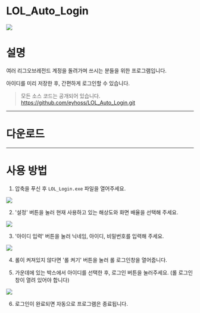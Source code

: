 # LOL_Auto_Login

![](https://images.velog.io/images/eyhoss/post/c8216fb4-c0f5-490b-96fb-baa29e273600/image.png)

# 설명

여러 리그오브레전드 계정을 돌려가며 쓰시는 분들을 위한 프로그램입니다.

아이디를 미리 저장한 후, 간편하게 로그인할 수 있습니다.

>모든 소스 코드는 공개되어 있습니다. 
https://github.com/eyhoss/LOL_Auto_Login.git

---

# 다운로드

---
# 사용 방법


1. 압축을 푸신 후 `LOL_Login.exe` 파일을 열어주세요.

![](https://images.velog.io/images/eyhoss/post/f02709df-8a9a-4d2b-9117-345bd644826b/image.png)


2. '설정' 버튼을 눌러 현재 사용하고 있는 해상도와 화면 배율을 선택해 주세요.

![](https://images.velog.io/images/eyhoss/post/590093a2-5f7f-4c9a-9a0b-47d8dd1adc6e/image.png)


3. '아이디 입력' 버튼을 눌러 닉네임, 아이디, 비밀번호를 입력해 주세요.

![](https://images.velog.io/images/eyhoss/post/e5538ffd-5f66-4da3-91f8-ddb639e2f099/image.png)

4. 롤이 켜져있지 않다면 '롤 켜기' 버튼을 눌러 롤 로그인창을 열어줍니다.

5. 가운데에 있는 박스에서 아이디를 선택한 후, 로그인 버튼을 눌러주세요. (롤 로그인 창이 열려 있어야 합니다)

![](https://images.velog.io/images/eyhoss/post/bd66f92a-2981-44e1-b1d1-1bec27a47b83/image.png)

6. 로그인이 완료되면 자동으로 프로그램은 종료됩니다.

